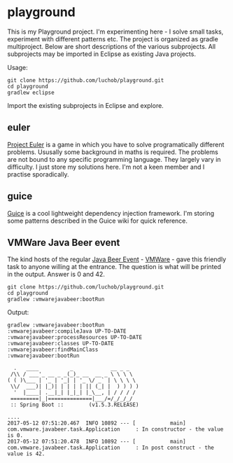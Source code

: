 # playground

This is my Playground project. I'm experimenting here - I solve small tasks, experiment with different patterns etc. The project is organized as gradle multiproject. Below are short descriptions of the various subprojects. All subprojects may be imported in Eclipse as existing Java projects.

Usage:

```
git clone https://github.com/luchob/playground.git
cd playground
gradlew eclipse
```

Import the existing subprojects in Eclipse and explore.

## euler

[Project Euler](https://projecteuler.net/) is a game in which you have to solve programatically different problems. 
Ususally some background in maths is required. The problems are not bound to any specific programming language. 
They largely vary in difficulty. I just store my solutions here. I'm not a keen member and I practise sporadically. 

## guice

[Guice](https://github.com/google/guice/wiki) is a cool lightweight dependency injection framework. I'm storing some patterns described in the Guice wiki for quick reference.

## VMWare Java Beer event

The kind hosts of the regular [Java Beer Event](http://java.beer/event/view/10) - [VMWare](http://vmware.com/) - gave this friendly task to anyone willing at the entrance. The question is what will be printed in the output. Answer is 0 and 42.


```
git clone https://github.com/luchob/playground.git
cd playground
gradlew :vmwarejavabeer:bootRun
```

Output:

```
gradlew :vmwarejavabeer:bootRun
:vmwarejavabeer:compileJava UP-TO-DATE
:vmwarejavabeer:processResources UP-TO-DATE
:vmwarejavabeer:classes UP-TO-DATE
:vmwarejavabeer:findMainClass
:vmwarejavabeer:bootRun

  .   ____          _            __ _ _
 /\\ / ___'_ __ _ _(_)_ __  __ _ \ \ \ \
( ( )\___ | '_ | '_| | '_ \/ _` | \ \ \ \
 \\/  ___)| |_)| | | | | || (_| |  ) ) ) )
  '  |____| .__|_| |_|_| |_\__, | / / / /
 =========|_|==============|___/=/_/_/_/
 :: Spring Boot ::        (v1.5.3.RELEASE)

....
2017-05-12 07:51:20.467  INFO 10892 --- [           main] com.vmware.javabeer.task.Application     : In constructor - the value is 0.
2017-05-12 07:51:20.478  INFO 10892 --- [           main] com.vmware.javabeer.task.Application     : In post construct - the value is 42.
```
